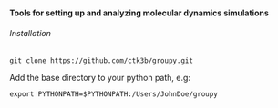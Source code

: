 #### Tools for setting up and analyzing molecular dynamics simulations

###### Installation

    git clone https://github.com/ctk3b/groupy.git

Add the base directory to your python path, e.g:

    export PYTHONPATH=$PYTHONPATH:/Users/JohnDoe/groupy
